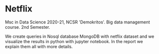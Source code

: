# Netflix


Msc in Data Science 2020-21, NCSR 'Demokritos'. Big data management course. 2nd Semester.

We create queries in Nosql database MongoDB with netflix dataset and we visualize the results in python with jupyter notebook.
In the report we explain them all with more details.
